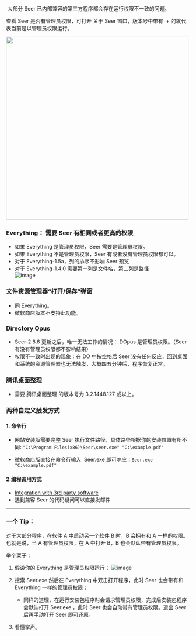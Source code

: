 ​
大部分 Seer 已内部兼容的第三方程序都会存在运行权限不一致的问题。

查看 Seer 是否有管理员权限，可打开 关于 Seer 窗口，版本号中带有  + 的就代表当前是以管理员权限运行。

<img src="https://raw.githubusercontent.com/wiki/ccseer/Seer/res/2022-12-17-20-59-05.png" width="500">

### Everything： 需要 Seer 有相同或者更高的权限

- 如果 Everything 是管理员权限，Seer 需要是管理员权限。
- 如果 Everything 不是管理员权限，Seer 有或者没有管理员权限都可以。
- 对于 Everything-1.5a，列的排序不影响 Seer 预览
- 对于 Everything-1.4.0 需要第一列是文件名，第二列是路径  
   ![image](https://github.com/user-attachments/assets/3ef3f62c-00a1-4bf2-93d6-76356041b312)

### 文件资源管理器“打开/保存”弹窗

- 同 Everything。
- 微软商店版本不支持此功能。

### Directory Opus

- Seer-2.8.6 更新之后，唯一无法工作的情况： DOpus 是管理员权限。（Seer 有没有管理员权限都不影响结果）
- 权限不一致时出现的现象：在 DO 中按空格后 Seer 没有任何反应，回到桌面和系统的资源管理器也无法触发，大概四五分钟后，程序恢复正常。

### 腾讯桌面整理

- 需要 腾讯桌面整理 的版本号为 3.2.1448.127 或以上。

### 两种自定义触发方式

#### 1. 命令行

- 网站安装版需要完整 Seer 执行文件路径，具体路径根据你的安装位置有所不同: `"C:\Program Files(x86)\Seer\seer.exe"
"C:\example.pdf"`

- 微软商店版直接在命令行输入  Seer.exe 即可响应：`Seer.exe "C:\example.pdf"`

#### 2.编程调用方式

- [Integration with 3rd party software](https://github.com/ccseer/Seer/wiki/4.-Integration-with-3rd-party-software)
- 遇到兼容 Seer 的代码疑问可以直接发邮件

---

### 一个 Tip：

对于大部分程序，在软件 A 中启动另一个软件 B 时，B 会拥有和 A 一样的权限。也就是说，当 A 有管理员权限，在 A 中打开 B，B 也会默认带有管理员权限。

举个栗子：

1. 假设你的 Everything 是管理员权限运行；
   ![image](https://github.com/user-attachments/assets/c50fbaca-1528-43a9-bcf1-193cfda24365)

2. 搜索 Seer.exe 然后在 Everything 中双击打开程序，此时 Seer 也会带有和 Everything 一样的管理员权限；
   - 同样的道理，在运行安装包程序时会请求管理员权限，完成后安装包程序会默认打开 Seer.exe ，此时 Seer 也会自动带有管理员权限。退出 Seer 后再手动打开 Seer 即可还原。
3. 看懂掌声。

​
